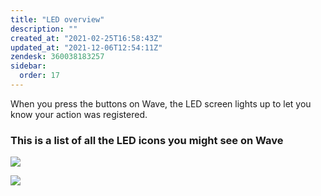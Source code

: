 ```yaml
---
title: "LED overview"
description: ""
created_at: "2021-02-25T16:58:43Z"
updated_at: "2021-12-06T12:54:11Z"
zendesk: 360038183257
sidebar:
  order: 17
---
```


When you press the buttons on Wave, the LED screen lights up to let you know your action was registered.

### This is a list of all the LED icons you might see on Wave

![](/images/wave-for-work-led.png)

![](/images/wave-for-work-led-volume.png)
